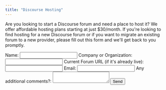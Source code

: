 ```yaml
---
title: "Discourse Hosting"
---
```


Are you looking to start a Discourse forum and need a place to host it?
We offer affordable hosting plans starting at just $30/month.
If you're looking to find hosting for a new Discourse forum or if you want to migrate an existing forum to a new provider, please fill out this form and we'll get back to you promptly.

<form action="https://formspree.io/ricardo@feliciano.tech" method="POST">
	<label for="name">Name:</label>
	<input type="text" name="name" />
	<label for="org">Company or Organization:</label>
	<input type="text" name="current" />
	<label for="current">Current Forum URL (if it's already live):</label>
	<input type="text" name="name" />
	<label for="_replyto">Email:</label>
	<input type="email" name="_replyto" />
	<label for="message">Any additional comments?:</label>
	<textarea name="message"></textarea>
	<input type="submit" value="Send" />
</form>
